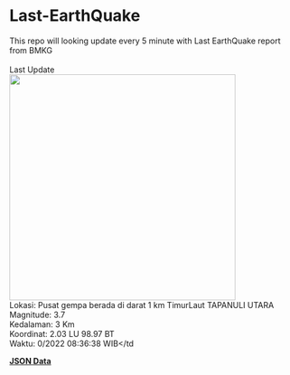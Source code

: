 # Last-EarthQuake
This repo will looking update every 5 minute with Last EarthQuake report from BMKG
<br>
<br>
Last Update
<br>
<img src="https://ews.bmkg.go.id/TEWS/data/20221001083638.mmi.jpg" width="400"/>
<br>
Lokasi: Pusat gempa berada di darat 1 km TimurLaut TAPANULI UTARA <br>
Magnitude: 3.7 <br>
Kedalaman: 3 Km <br>
Koordinat: 2.03 LU 98.97 BT <br>
Waktu: 0/2022 08:36:38 WIB</td <br>

<a href="./data/data.json">**JSON Data**</a>
